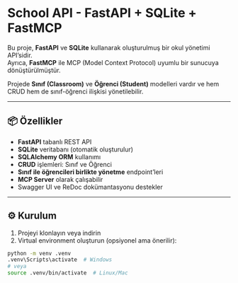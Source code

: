 # School API - FastAPI + SQLite + FastMCP

Bu proje, **FastAPI** ve **SQLite** kullanarak oluşturulmuş bir okul yönetimi API’sidir.  
Ayrıca, **FastMCP** ile MCP (Model Context Protocol) uyumlu bir sunucuya dönüştürülmüştür.

Projede **Sınıf (Classroom)** ve **Öğrenci (Student)** modelleri vardır ve hem CRUD hem de sınıf-öğrenci ilişkisi yönetilebilir.

---

## 📦 Özellikler

- **FastAPI** tabanlı REST API
- **SQLite** veritabanı (otomatik oluşturulur)
- **SQLAlchemy ORM** kullanımı
- **CRUD** işlemleri: Sınıf ve Öğrenci
- **Sınıf ile öğrencileri birlikte yönetme** endpoint’leri
- **MCP Server** olarak çalışabilir
- Swagger UI ve ReDoc dokümantasyonu destekler

---

## ⚙️ Kurulum

1. Projeyi klonlayın veya indirin
2. Virtual environment oluşturun (opsiyonel ama önerilir):

```bash
python -m venv .venv
.venv\Scripts\activate  # Windows
# veya
source .venv/bin/activate  # Linux/Mac
```
